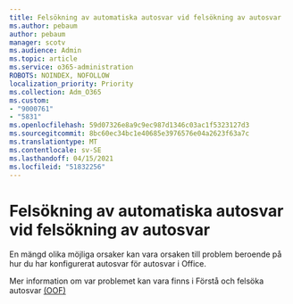 ```yaml
---
title: Felsökning av automatiska autosvar vid felsökning av autosvar
ms.author: pebaum
author: pebaum
manager: scotv
ms.audience: Admin
ms.topic: article
ms.service: o365-administration
ROBOTS: NOINDEX, NOFOLLOW
localization_priority: Priority
ms.collection: Adm_O365
ms.custom:
- "9000761"
- "5831"
ms.openlocfilehash: 59d07326e8a9c9ec987d1346c03ac1f5323127d3
ms.sourcegitcommit: 8bc60ec34bc1e40685e3976576e04a2623f63a7c
ms.translationtype: MT
ms.contentlocale: sv-SE
ms.lasthandoff: 04/15/2021
ms.locfileid: "51832256"
---
```

# <a name="troubleshooting-out-of-office-automatic-replies"></a>Felsökning av automatiska autosvar vid felsökning av autosvar

En mängd olika möjliga orsaker kan vara orsaken till problem beroende på hur du har konfigurerat autosvar för autosvar i Office.

Mer information om var problemet kan vara finns i Förstå och felsöka autosvar  [(OOF)](https://techcommunity.microsoft.com/t5/exchange-team-blog/understanding-and-troubleshooting-out-of-office-oof-replies/ba-p/1411972)